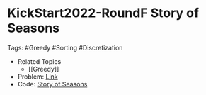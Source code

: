 # KickStart2022-RoundF Story of Seasons

Tags: #Greedy #Sorting #Discretization

* Related Topics
    * [[Greedy]]
* Problem: [Link][1]
* Code: [Story of Seasons][2]


[1]: https://codingcompetitions.withgoogle.com/kickstart/round/00000000008cb409/0000000000bef319#analysis
[2]: https://github.com/Wizmann/ACM-ICPC/blob/master/Google%20Code%20Jam/Kickstart%202022/Kickstart%20Round%20F%202022/C.cc